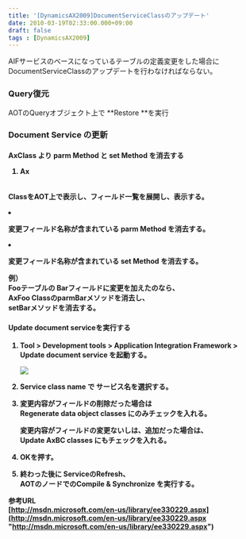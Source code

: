 ```yaml
---
title: '[DynamicsAX2009]DocumentServiceClassのアップデート'
date: 2010-03-19T02:33:00.000+09:00
draft: false
tags : [DynamicsAX2009]
---
```


AIFサービスのベースになっているテーブルの定義変更をした場合に  
DocumentServiceClassのアップデートを行わなければならない。  
  
  

### Query復元

AOTのQueryオブジェクト上で **Restore **を実行  
  

### Document Service の更新

#### Ax<Table>Class より parm Method と set Method を消去する

1.  Ax<Table> ClassをAOT上で表示し、フィールド一覧を展開し、表示する。  
      
    
2.  変更フィールド名称が含まれている **parm Method** を消去する。  
      
    
3.  変更フィールド名称が含まれている **set Method** を消去する。  
      
    例）  
    Fooテーブルの Barフィールドに変更を加えたのなら、  
    AxFoo ClassのparmBarメソッドを消去し、  
    setBarメソッドを消去する。

  

#### Update document serviceを実行する

1.  **Tool > Development tools > Application Integration Framework > Update document service** を起動する。  
      
    ![](http://docs.google.com/File?id=dhr8vrth_656c36z6rhb_b)  
      
    
2.  Service class name で サービス名を選択する。  
      
    
3.  変更内容がフィールドの削除だった場合は  
    **Regenerate data object classes** にのみチェックを入れる。  
      
    変更内容がフィールドの変更ないしは、追加だった場合は、  
    **Update AxBC classes** にもチェックを入れる。  
      
    
4.  OKを押す。  
      
    
5.  終わった後に ServiceのRefresh、  
    AOTのノードでのCompile & Synchronize を実行する。  
      
    

参考URL  
[http://msdn.microsoft.com/en-us/library/ee330229.aspx](http://msdn.microsoft.com/en-us/library/ee330229.aspx "http://msdn.microsoft.com/en-us/library/ee330229.aspx")